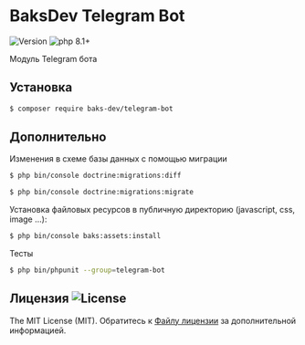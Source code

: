 # BaksDev Telegram Bot

![Version](https://img.shields.io/badge/version-6.3.10-blue) ![php 8.1+](https://img.shields.io/badge/php-min%208.1-red.svg)

Модуль Telegram бота

## Установка

``` bash
$ composer require baks-dev/telegram-bot
```

## Дополнительно

Изменения в схеме базы данных с помощью миграции

``` bash
$ php bin/console doctrine:migrations:diff

$ php bin/console doctrine:migrations:migrate
```

Установка файловых ресурсов в публичную директорию (javascript, css, image ...):

``` bash
$ php bin/console baks:assets:install
```

Тесты

``` bash
$ php bin/phpunit --group=telegram-bot
```

## Лицензия ![License](https://img.shields.io/badge/MIT-green)

The MIT License (MIT). Обратитесь к [Файлу лицензии](LICENSE.md) за дополнительной информацией.


